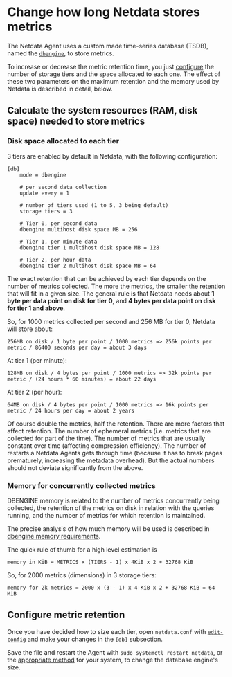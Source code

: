 <!--
title: "Change how long Netdata stores metrics"
description: "With a single configuration change, the Netdata Agent can store days, weeks, or months of metrics at its famous per-second granularity."
custom_edit_url: "https://github.com/netdata/netdata/edit/master/docs/store/change-metrics-storage.md"
sidebar_label: "Change how long Netdata stores metrics"
learn_status: "Published"
learn_topic_type: "Tasks"
learn_rel_path: "Configuration"
-->

# Change how long Netdata stores metrics

The Netdata Agent uses a custom made time-series database (TSDB), named the 
[`dbengine`](https://github.com/netdata/netdata/blob/master/database/engine/README.md), to store metrics.

To increase or decrease the metric retention time, you just [configure](#configure-metric-retention) 
the number of storage tiers and the space allocated to each one. The effect of these two parameters 
on the maximum retention and the memory used by Netdata is described in detail, below. 

## Calculate the system resources (RAM, disk space) needed to store metrics

### Disk space allocated to each tier

3 tiers are enabled by default in Netdata, with the following configuration:

```
[db]
    mode = dbengine
    
    # per second data collection
    update every = 1
    
    # number of tiers used (1 to 5, 3 being default)
    storage tiers = 3
    
    # Tier 0, per second data
    dbengine multihost disk space MB = 256
    
    # Tier 1, per minute data
    dbengine tier 1 multihost disk space MB = 128

    # Tier 2, per hour data
    dbengine tier 2 multihost disk space MB = 64
```

The exact retention that can be achieved by each tier depends on the number of metrics collected. The more 
the metrics, the smaller the retention that will fit in a given size. The general rule is that Netdata needs 
about **1 byte per data point on disk for tier 0**, and **4 bytes per data point on disk for tier 1 and above**.

So, for 1000 metrics collected per second and 256 MB for tier 0, Netdata will store about:

```
256MB on disk / 1 byte per point / 1000 metrics => 256k points per metric / 86400 seconds per day = about 3 days
```

At tier 1 (per minute):

```
128MB on disk / 4 bytes per point / 1000 metrics => 32k points per metric / (24 hours * 60 minutes) = about 22 days
```

At tier 2 (per hour):

```
64MB on disk / 4 bytes per point / 1000 metrics => 16k points per metric / 24 hours per day = about 2 years 
```

Of course double the metrics, half the retention. There are more factors that affect retention. The number 
of ephemeral metrics (i.e. metrics that are collected for part of the time). The number of metrics that are 
usually constant over time (affecting compression efficiency). The number of restarts a Netdata Agents gets 
through time (because it has to break pages prematurely, increasing the metadata overhead). But the actual 
numbers should not deviate significantly from the above. 


### Memory for concurrently collected metrics

DBENGINE memory is related to the number of metrics concurrently being collected, the retention of the metrics 
on disk in relation with the queries running, and the number of metrics for which retention is maintained.

The precise analysis of how much memory will be used is described in 
[dbengine memory requirements](https://github.com/netdata/netdata/blob/master/database/engine/README.md#memory-requirements).

The quick rule of thumb for a high level estimation is

```
memory in KiB = METRICS x (TIERS - 1) x 4KiB x 2 + 32768 KiB
```

So, for 2000 metrics (dimensions) in 3 storage tiers:

```
memory for 2k metrics = 2000 x (3 - 1) x 4 KiB x 2 + 32768 KiB = 64 MiB
```

## Configure metric retention

Once you have decided how to size each tier, open `netdata.conf` with
[`edit-config`](https://github.com/netdata/netdata/blob/master/docs/configure/nodes.md#use-edit-config-to-edit-configuration-files) 
and make your changes in the `[db]` subsection. 

Save the file and restart the Agent with `sudo systemctl restart netdata`, or
the [appropriate method](https://github.com/netdata/netdata/blob/master/docs/configure/start-stop-restart.md) 
for your system, to change the database engine's size.


